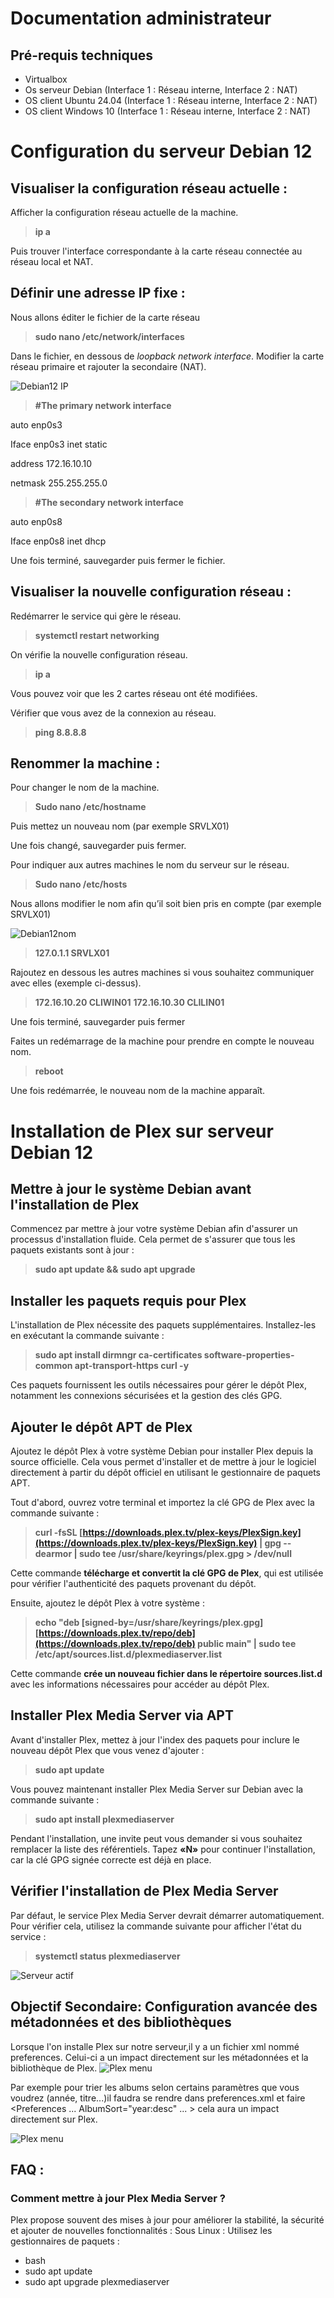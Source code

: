 # Documentation administrateur

## Pré-requis techniques
- Virtualbox
- Os serveur Debian (Interface 1 : Réseau interne, Interface 2 : NAT)
- OS client Ubuntu 24.04 (Interface 1 : Réseau interne, Interface 2 : NAT)
- OS client Windows 10 (Interface 1 : Réseau interne, Interface 2 : NAT)

# Configuration du serveur Debian 12

## Visualiser la configuration réseau actuelle :

Afficher la configuration réseau actuelle de la machine.
> **ip a**
  
Puis trouver l'interface correspondante à la carte réseau connectée au réseau local et NAT. 

## Définir une adresse IP fixe :
Nous allons éditer le fichier de la carte réseau
> **sudo nano /etc/network/interfaces**
  
Dans le fichier, en dessous de  *loopback network interface*. Modifier la carte réseau primaire et rajouter la secondaire (NAT).

![Debian12 IP](IMAGES/Image1Debian12.png)

> **#The primary network interface**

auto enp0s3

Iface enp0s3 inet static
	
 address 172.16.10.10
	
 netmask 255.255.255.0

> **#The secondary network interface**

auto enp0s8

Iface enp0s8 inet dhcp

Une fois terminé, sauvegarder puis fermer le fichier.

## Visualiser la nouvelle configuration réseau :

Redémarrer le service qui gère le réseau.
> **systemctl restart networking**

On vérifie la nouvelle configuration réseau.
> **ip a**
  
Vous pouvez voir que les 2 cartes réseau ont été modifiées.

Vérifier que vous avez de la connexion au réseau.
> **ping 8.8.8.8**

## Renommer la machine :

Pour changer le nom de la machine.
> **Sudo nano /etc/hostname**
  
Puis mettez un nouveau nom (par exemple SRVLX01)

Une fois changé, sauvegarder puis fermer.

Pour indiquer aux autres machines le nom du serveur sur le réseau.
> **Sudo nano /etc/hosts**
  
Nous allons modifier le nom afin qu’il soit bien pris en compte (par exemple SRVLX01)

![Debian12nom](IMAGES/Image2Debian12.png)

> **127.0.1.1	SRVLX01**

Rajoutez en dessous les autres machines si vous souhaitez communiquer avec elles (exemple ci-dessus).
> **172.16.10.20	 CLIWIN01**
> **172.16.10.30	 CLILIN01**
  
Une fois terminé, sauvegarder puis fermer

Faites un redémarrage de la machine pour prendre en compte le nouveau nom.
> **reboot**
  
Une fois redémarrée, le nouveau nom de la machine apparaît.

# **Installation de Plex sur serveur Debian 12**
 
## **Mettre à jour le système Debian avant l'installation de Plex**
 
Commencez par mettre à jour votre système Debian afin d'assurer un processus d'installation fluide. Cela permet de s'assurer que tous les paquets existants sont à jour :
 
> **sudo apt update && sudo apt upgrade**
 
## **Installer les paquets requis pour Plex**
 
L'installation de Plex nécessite des paquets supplémentaires. Installez-les en exécutant la commande suivante :
 
> **sudo apt install dirmngr ca-certificates software-properties-common apt-transport-https curl -y**
 
Ces paquets fournissent les outils nécessaires pour gérer le dépôt Plex, notamment les connexions sécurisées et la gestion des clés GPG.
 
## **Ajouter le dépôt APT de Plex**
 
Ajoutez le dépôt Plex à votre système Debian pour installer Plex depuis la source officielle. Cela vous permet d'installer et de mettre à jour le logiciel directement à partir du dépôt officiel en utilisant le gestionnaire de paquets APT.
 
Tout d'abord, ouvrez votre terminal et importez la clé GPG de Plex avec la commande suivante :
 
> **curl -fsSL [https://downloads.plex.tv/plex-keys/PlexSign.key](https://downloads.plex.tv/plex-keys/PlexSign.key) | gpg --dearmor | sudo tee /usr/share/keyrings/plex.gpg > /dev/null**
 
Cette commande **télécharge et convertit la clé GPG de Plex**, qui est utilisée pour vérifier l'authenticité des paquets provenant du dépôt.
 
Ensuite, ajoutez le dépôt Plex à votre système :
 
> **echo "deb [signed-by=/usr/share/keyrings/plex.gpg] [https://downloads.plex.tv/repo/deb](https://downloads.plex.tv/repo/deb) public main" | sudo tee /etc/apt/sources.list.d/plexmediaserver.list**
 
Cette commande **crée un nouveau fichier dans le répertoire sources.list.d** avec les informations nécessaires pour accéder au dépôt Plex.
 
## **Installer Plex Media Server via APT**
 
Avant d'installer Plex, mettez à jour l'index des paquets pour inclure le nouveau dépôt Plex que vous venez d'ajouter :
 
> **sudo apt update**
 
Vous pouvez maintenant installer Plex Media Server sur Debian avec la commande suivante :
 
> **sudo apt install plexmediaserver**
 
Pendant l'installation, une invite peut vous demander si vous souhaitez remplacer la liste des référentiels. Tapez **«N»** pour continuer l'installation, car la clé GPG signée correcte est déjà en place.
 
## **Vérifier l'installation de Plex Media Server**
 
Par défaut, le service Plex Media Server devrait démarrer automatiquement. Pour vérifier cela, utilisez la commande suivante pour afficher l'état du service :
 
> **systemctl status plexmediaserver**


![Serveur actif](./IMAGES/serverOk.png)

## **Objectif Secondaire: Configuration avancée des métadonnées et des bibliothèques**

Lorsque l'on installe Plex sur notre serveur,il y a un fichier xml nommé preferences. Celui-ci a un impact directement sur les métadonnées et la bibliothèque de Plex.
![Plex menu](IMAGES/IMG_9221.jpeg)

Par exemple pour trier les albums selon certains paramètres que vous voudrez (année, titre...)il faudra se rendre dans preferences.xml et faire  <Preferences ... AlbumSort="year:desc" ... > cela aura un impact directement sur Plex.

![Plex menu](IMAGES/IMG_9222.jpeg)


## FAQ :

### Comment mettre à jour Plex Media Server ?
Plex propose souvent des mises à jour pour améliorer la stabilité, la sécurité et ajouter de nouvelles fonctionnalités :
Sous Linux : Utilisez les gestionnaires de paquets :
- bash
- sudo apt update
- sudo apt upgrade plexmediaserver



